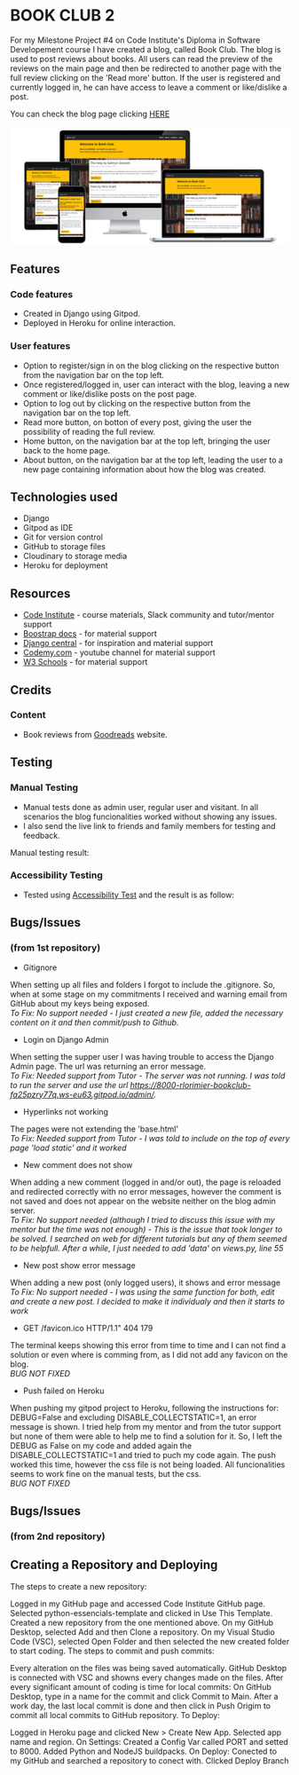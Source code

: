 # BOOK CLUB 2

For my Milestone Project #4 on Code Institute's Diploma in Software Developement course I have created a blog, called Book Club. The blog is used to post reviews about books. All users can read the preview of the reviews on the main page and then be redirected to another page with the full review clicking on the 'Read more' button. If the user is registered and currently logged in, he can have access to leave a comment or like/dislike a post.


You can check the blog page clicking [HERE](https://book-club2.herokuapp.com/)


![HOME-PHOTO](media/images/all-devices-black.png)




## Features

### Code features

* Created in Django using Gitpod.
* Deployed in Heroku for online interaction.

### User features
* Option to register/sign in on the blog clicking on the respective button from the navigation bar on the top left.
* Once registered/logged in, user can interact with the blog, leaving a new comment or like/dislike posts on the post page.
* Option to log out by clicking on the respective button from the navigation bar on the top left.
* Read more button, on botton of every post, giving the user the possibility of reading the full review.
* Home button, on the navigation bar at the top left, bringing the user back to the home page.
* About button, on the navigation bar at the top left, leading the user to a new page containing information about how the blog was created.


## Technologies used
* Django
* Gitpod as IDE
* Git for version control
* GitHub to storage files
* Cloudinary to storage media
* Heroku for deployment


## Resources
* [Code Institute](https://codeinstitute.net/ie/) - course materials, Slack community and tutor/mentor support
* [Boostrap docs](https://getbootstrap.com/) - for material support
* [Django central](https://djangocentral.com/) - for inspiration and material support
* [Codemy.com](https://www.youtube.com/c/Codemycom) - youtube channel for material support
* [W3 Schools](https://www.w3schools.com/) - for material support


## Credits

### Content
* Book reviews from [Goodreads](https://www.goodreads.com/) website.


## Testing

### Manual Testing

* Manual tests done as admin user, regular user and visitant. In all scenarios the blog funcionalities worked without showing any issues.
* I also send the live link to friends and family members for testing and feedback.

Manual testing result:



### Accessibility Testing

* Tested using [Accessibility Test](https://accessibilitytest.org/) and the result is as follow:




## Bugs/Issues 
### (from 1st repository)



* Gitignore

When setting up all files and folders I forgot to include the .gitignore. So, when at some stage on my commitments I received and warning email from GitHub about my keys being exposed. <br>
*To Fix: No support needed - I just created a new file, added the necessary content on it and then commit/push to Github.*


* Login on Django Admin

When setting the supper user I was having trouble to access the Django Admin page. The url was returning an error message. <br>
*To Fix: Needed support from Tutor - The server was not running. I was told to run the server and use the url https://8000-rlorimier-bookclub-fa25pzry77q.ws-eu63.gitpod.io/admin/.*


* Hyperlinks not working

The pages were not extending the 'base.html' <br>
*To Fix: Needed support from Tutor - I was told to include on the top of every page 'load static' and it worked*


* New comment does not show

When adding a new comment (logged in and/or out), the page is reloaded and redirected correctly with no error messages, however the comment is not saved and does not appear on the website neither on the blog admin server. <br>
*To Fix: No support needed (although I tried to discuss this issue with my mentor but the time was not enough) - This is the issue that took longer to be solved. I searched on web for different tutorials but any of them seemed to be helpfull. After a while, I just needed to add 'data' on views.py, line 55*


* New post show error message

When adding a new post (only logged users), it shows and error message <br>
*To Fix: No support needed - I was using the same function for both, edit and create a new post. I decided to make it individualy and then it starts to work*


* GET /favicon.ico HTTP/1.1" 404 179

The terminal keeps showing this error from time to time and I can not find a solution or even where is comming from, as I did not add any favicon on the blog. <br> *BUG NOT FIXED*


* Push failed on Heroku

When pushing my gitpod project to Heroku, following the instructions for: DEBUG=False and excluding DISABLE_COLLECTSTATIC=1, an error message is shown. I tried help from my mentor and from the tutor support but none of them were able to help me to find a solution for it. So, I left the DEBUG as False on my code and added again the DISABLE_COLLECTSTATIC=1 and tried to puch my code again. The push worked this time, however the css file is not being loaded. All funcionalities seems to work fine on the manual tests, but the css. <br> *BUG NOT FIXED*


## Bugs/Issues 
### (from 2nd repository)






## Creating a Repository and Deploying
The steps to create a new repository:

Logged in my GitHub page and accessed Code Institute GitHub page. Selected python-essencials-template and clicked in Use This Template. Created a new repository from the one mentioned above. On my GitHub Desktop, selected Add and then Clone a repository. On my Visual Studio Code (VSC), selected Open Folder and then selected the new created folder to start coding. The steps to commit and push commits:

Every alteration on the files was being saved automatically. GitHub Desktop is connected with VSC and showns every changes made on the files. After every significant amount of coding is time for local commits: On GitHub Desktop, type in a name for the commit and click Commit to Main. After a work day, the last local commit is done and then click in Push Origim to commit all local commits to GitHub repository. To Deploy:

Logged in Heroku page and clicked New > Create New App. Selected app name and region. On Settings: Created a Config Var called PORT and setted to 8000. Added Python and NodeJS buildpacks. On Deploy: Conected to my GitHub and searched a repository to conect with. Clicked Deploy Branch